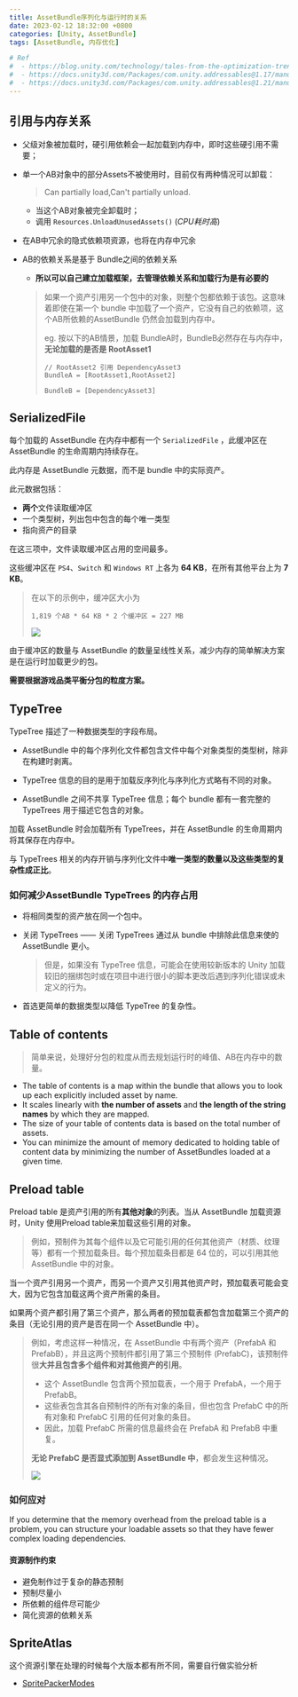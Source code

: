 ```yaml
---
title: AssetBundle序列化与运行时的关系
date: 2023-02-12 18:32:00 +0800
categories: [Unity, AssetBundle]
tags: [AssetBundle, 内存优化]

# Ref
#  - https://blog.unity.com/technology/tales-from-the-optimization-trenches-saving-memory-with-addressables
#  - https://docs.unity3d.com/Packages/com.unity.addressables@1.17/manual/MemoryManagement.html#assetbundle-memory-overhead
#  - https://docs.unity3d.com/Packages/com.unity.addressables@1.21/manual/ManagingAssets.html#asset-and-assetbundle-dependencies
---
```


## 引用与内存关系

- 父级对象被加载时，硬引用依赖会一起加载到内存中，即时这些硬引用不需要；

- 单一个AB对象中的部分Assets不被使用时，目前仅有两种情况可以卸载：

  > Can partially load,Can't partially unload.

  - 当这个AB对象被完全卸载时；
  - 调用 `Resources.UnloadUnusedAssets()`  (*CPU耗时高*)

- 在AB中冗余的隐式依赖项资源，也将在内存中冗余

- AB的依赖关系是基于 Bundle之间的依赖关系

  - **所以可以自己建立加载框架，去管理依赖关系和加载行为是有必要的**

  > 如果一个资产引用另一个包中的对象，则整个包都依赖于该包。这意味着即使在第一个 bundle 中加载了一个资产，它没有自己的依赖项，这个AB所依赖的AssetBundle 仍然会加载到内存中。
  >
  > eg.  按以下的AB情景，加载 BundleA时，BundleB必然存在与内存中，**无论加载的是否是 RootAsset1**
  >
  > ```
  > // RootAsset2 引用 DependencyAsset3
  > BundleA = [RootAsset1,RootAsset2]
  > 
  > BundleB = [DependencyAsset3]
  > ```

## SerializedFile

每个加载的 AssetBundle 在内存中都有一个 `SerializedFile` ，此缓冲区在 AssetBundle 的生命周期内持续存在。

此内存是 AssetBundle 元数据，而不是 bundle 中的实际资产。 

此元数据包括： 

- **两个**文件读取缓冲区
- 一个类型树，列出包中包含的每个唯一类型
- 指向资产的目录

在这三项中，文件读取缓冲区占用的空间最多。

这些缓冲区在 `PS4`、`Switch` 和 `Windows RT` 上各为 **64 KB**，在所有其他平台上为 **7 KB**。

> 在以下的示例中，缓冲区大小为
>
> ````
> 1,819 个AB * 64 KB * 2 个缓冲区 = 227 MB
> ````
>
> ![](https://fastly.jsdelivr.net/gh/Rootjhon/img_note@empty/16759299076001675929906604.png) 



由于缓冲区的数量与 AssetBundle 的数量呈线性关系，减少内存的简单解决方案是在运行时加载更少的包。

**需要根据游戏品类平衡分包的粒度方案。**

## TypeTree 

TypeTree 描述了一种数据类型的字段布局。

- AssetBundle 中的每个序列化文件都包含文件中每个对象类型的类型树，除非在构建时剥离。

- TypeTree 信息的目的是用于加载反序列化与序列化方式略有不同的对象。

- AssetBundle 之间不共享 TypeTree 信息；每个 bundle 都有一套完整的 TypeTrees 用于描述它包含的对象。

加载 AssetBundle 时会加载所有 TypeTrees，并在 AssetBundle 的生命周期内将其保存在内存中。

与 TypeTrees 相关的内存开销与序列化文件中**唯一类型的数量以及这些类型的复杂性成正比**。

### 如何减少AssetBundle TypeTrees 的内存占用

- 将相同类型的资产放在同一个包中。

- 关闭 TypeTrees —— 关闭 TypeTrees 通过从 bundle 中排除此信息来使的 AssetBundle 更小。

  > 但是，如果没有 TypeTree 信息，可能会在使用较新版本的 Unity 加载较旧的捆绑包时或在项目中进行很小的脚本更改后遇到序列化错误或未定义的行为。

- 首选更简单的数据类型以降低 TypeTree 的复杂性。

## Table of contents

> 简单来说，处理好分包的粒度从而去规划运行时的峰值、AB在内存中的数量。

- The table of contents is a map within the bundle that allows you to look up each explicitly included asset by name. 
- It scales linearly with **the number of assets** and **the length of the string names** by which they are mapped.
- The size of your table of contents data is based on the total number of assets.
- You can minimize the amount of memory dedicated to holding table of content data by minimizing the number of AssetBundles loaded at a given time.

## Preload table

Preload table 是资产引用的所有**其他对象**的列表。当从 AssetBundle 加载资源时，Unity 使用Preload table来加载这些引用的对象。

> 例如，预制件为其每个组件以及它可能引用的任何其他资产（材质、纹理等）都有一个预加载条目。每个预加载条目都是 64 位的，可以引用其他 AssetBundle 中的对象。

当一个资产引用另一个资产，而另一个资产又引用其他资产时，预加载表可能会变大，因为它包含加载这两个资产所需的条目。

如果两个资产都引用了第三个资产，那么两者的预加载表都包含加载第三个资产的条目（无论引用的资产是否在同一个 AssetBundle 中）。

> 例如，考虑这样一种情况，在 AssetBundle 中有两个资产（PrefabA 和 PrefabB），并且这两个预制件都引用了第三个预制件 (PrefabC)，该预制件很**大并且包含多个组件和对其他资产的引用**。
>
> - 这个 AssetBundle 包含两个预加载表，一个用于 PrefabA，一个用于 PrefabB。
> - 这些表包含其各自预制件的所有对象的条目，但也包含 PrefabC 中的所有对象和 PrefabC 引用的任何对象的条目。
> - 因此，加载 PrefabC 所需的信息最终会在 PrefabA 和 PrefabB 中重复。
>
> **无论 PrefabC 是否显式添加到 AssetBundle 中**，都会发生这种情况。
>
> ![](https://fastly.jsdelivr.net/gh/Rootjhon/img_note@empty/16762563059011676256305787.png) 

### 如何应对

If you determine that the memory overhead from the preload table is a problem, you can structure your loadable assets so that they have fewer complex loading dependencies.

#### 资源制作约束

- 避免制作过于复杂的静态预制
- 预制尽量小
- 所依赖的组件尽可能少
- 简化资源的依赖关系

## SpriteAtlas 

这个资源引擎在处理的时候每个大版本都有所不同，需要自行做实验分析

- [SpritePackerModes](https://docs.unity3d.com/Manual/SpritePackerModes.html) 